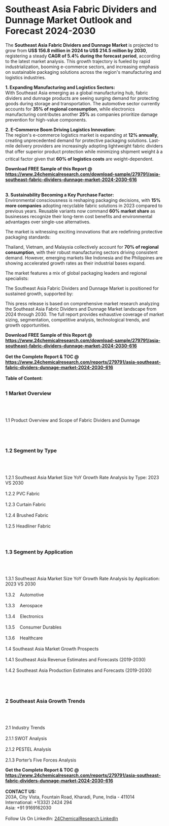 <h1>Southeast Asia Fabric Dividers and Dunnage Market Outlook and Forecast 2024-2030</h1><p>The <strong>Southeast Asia Fabric Dividers and Dunnage Market</strong> is projected to grow from <strong>US$ 156.8 million in 2024 to US$ 214.5 million by 2030</strong>, registering a steady <strong>CAGR of 5.4% during the forecast period</strong>, according to the latest market analysis. This growth trajectory is fueled by rapid industrialization, booming e-commerce sectors, and increasing emphasis on sustainable packaging solutions across the region's manufacturing and logistics industries.</p><p><strong>1. Expanding Manufacturing and Logistics Sectors:</strong><br>
With Southeast Asia emerging as a global manufacturing hub, fabric dividers and dunnage products are seeing surging demand for protecting goods during storage and transportation. The automotive sector currently accounts for <strong>35% of regional consumption</strong>, while electronics manufacturing contributes another <strong>25%</strong> as companies prioritize damage prevention for high-value components.</p><p><strong>2. E-Commerce Boom Driving Logistics Innovation:</strong><br>
The region's e-commerce logistics market is expanding at <strong>12% annually</strong>, creating unprecedented demand for protective packaging solutions. Last-mile delivery providers are increasingly adopting lightweight fabric dividers that offer superior product protection while minimizing shipment weight â a critical factor given that <strong>60% of logistics costs</strong> are weight-dependent.</p><div><b>Download FREE Sample of this Report @ 
            <a href="https://www.24chemicalresearch.com/download-sample/279791/asia-southeast-fabric-dividers-dunnage-market-2024-2030-616">
            https://www.24chemicalresearch.com/download-sample/279791/asia-southeast-fabric-dividers-dunnage-market-2024-2030-616</a></b></div><br><p><strong>3. Sustainability Becoming a Key Purchase Factor:</strong><br>
Environmental consciousness is reshaping packaging decisions, with <strong>15% more companies</strong> adopting recyclable fabric solutions in 2023 compared to previous years. Reusable variants now command <strong>60% market share</strong> as businesses recognize their long-term cost benefits and environmental advantages over single-use alternatives.</p><p>The market is witnessing exciting innovations that are redefining protective packaging standards:</p><p>Thailand, Vietnam, and Malaysia collectively account for <strong>70% of regional consumption</strong>, with their robust manufacturing sectors driving consistent demand. However, emerging markets like Indonesia and the Philippines are showing accelerated growth rates as their industrial bases expand.</p><p>The market features a mix of global packaging leaders and regional specialists:</p><p>The Southeast Asia Fabric Dividers and Dunnage Market is positioned for sustained growth, supported by:</p><p>This press release is based on comprehensive market research analyzing the Southeast Asia Fabric Dividers and Dunnage Market landscape from 2024 through 2030. The full report provides exhaustive coverage of market sizing, segmentation, competitive analysis, technological trends, and growth opportunities.</p><div><b>Download FREE Sample of this Report @ 
            <a href="https://www.24chemicalresearch.com/download-sample/279791/asia-southeast-fabric-dividers-dunnage-market-2024-2030-616">
            https://www.24chemicalresearch.com/download-sample/279791/asia-southeast-fabric-dividers-dunnage-market-2024-2030-616</a></b></div><br><div><b>Get the Complete Report & TOC @ 
            <a href="https://www.24chemicalresearch.com/reports/279791/asia-southeast-fabric-dividers-dunnage-market-2024-2030-616">
            https://www.24chemicalresearch.com/reports/279791/asia-southeast-fabric-dividers-dunnage-market-2024-2030-616</a></b></div><br>
            <b>Table of Content:</b><p><h2><span style="font-size:16px"><strong>1 Market Overview&nbsp;&nbsp; &nbsp;</strong></span></h2><br />
<br />
<p>1.1 Product Overview and Scope of Fabric Dividers and Dunnage&nbsp;</p><br />
<br />
<h2><strong><span style="font-size:16px">1.2 Segment by Type&nbsp;&nbsp; &nbsp;</span></strong></h2><br />
<br />
<p>1.2.1 Southeast Asia Market Size YoY Growth Rate Analysis by Type: 2023 VS 2030&nbsp;&nbsp; &nbsp;<br /><br />
1.2.2 PVC Fabric&nbsp;&nbsp; &nbsp;<br /><br />
1.2.3 Curtain Fabric<br /><br />
1.2.4 Brushed Fabric<br /><br />
1.2.5 Headliner Fabric<br /><br />
<br />
<h2><span style="font-size:16px"><strong>1.3 Segment by Application&nbsp;&nbsp;</strong></span></h2><br />
<br />
<p>1.3.1 Southeast Asia Market Size YoY Growth Rate Analysis by Application: 2023 VS 2030&nbsp;&nbsp; &nbsp;<br /><br />
1.3.2&nbsp;&nbsp; &nbsp;Automotive<br /><br />
1.3.3&nbsp;&nbsp; &nbsp;Aerospace<br /><br />
1.3.4&nbsp;&nbsp; &nbsp;Electronics<br /><br />
1.3.5&nbsp;&nbsp; &nbsp;Consumer Durables<br /><br />
1.3.6&nbsp;&nbsp; &nbsp;Healthcare<br /><br />
1.4 Southeast Asia Market Growth Prospects&nbsp;&nbsp; &nbsp;<br /><br />
1.4.1 Southeast Asia Revenue Estimates and Forecasts (2019-2030)&nbsp;&nbsp; &nbsp;<br /><br />
1.4.2 Southeast Asia Production Estimates and Forecasts (2019-2030)&nbsp;&nbsp;</p><br />
<br />
<h2><span style="font-size:16px"><strong>2 Southeast Asia Growth Trends&nbsp;&nbsp; &nbsp;</strong></span></h2><br />
<br />
<p>2.1 Industry Trends&nbsp;&nbsp; &nbsp;<br /><br />
2.1.1 SWOT Analysis&nbsp;&nbsp; &nbsp;<br /><br />
2.1.2 PESTEL Analysis&nbsp;&nbsp; &nbsp;<br /><br />
2.1.3 Porter&rsquo;s Five Forces Analysis&nbsp;&nbsp; &nbsp;<br</p><div><b>Get the Complete Report & TOC @ 
            <a href="https://www.24chemicalresearch.com/reports/279791/asia-southeast-fabric-dividers-dunnage-market-2024-2030-616">
            https://www.24chemicalresearch.com/reports/279791/asia-southeast-fabric-dividers-dunnage-market-2024-2030-616</a></b></div><br><b>CONTACT US:</b><br>
            203A, City Vista, Fountain Road, Kharadi, Pune, India - 411014<br>
            International: +1(332) 2424 294<br>
            Asia: +91 9169162030 <br><br>
            Follow Us On LinkedIn: <a href="https://www.linkedin.com/company/24chemicalresearch/">24ChemicalResearch LinkedIn</a>